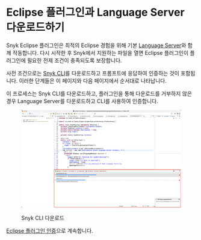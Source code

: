 # Eclipse 플러그인과 Language Server 다운로드하기

Snyk Eclipse 플러그인은 최적의 Eclipse 경험을 위해 기본 [Language Server](../snyk-language-server/)와 함께 작동합니다. 다시 시작한 후 Snyk에서 지원하는 파일을 열면 Eclipse 플러그인이 플러그인에 필요한 전제 조건이 충족되도록 보장합니다.

사전 조건으로는 [Snyk CLI](../../../snyk-cli/)를 다운로드하고 프롬프트에 응답하여 인증하는 것이 포함됩니다. 이러한 단계들은 이 페이지와 다음 페이지에서 순서대로 나타납니다.

이 프로세스는 Snyk CLI를 다운로드하고, 플러그인을 통해 다운로드를 거부하지 않은 경우 Language Server를 다운로드하고 CLI를 사용하여 인증합니다.

<figure><img src="../../../.gitbook/assets/Screenshot 2022-10-19 at 09.10.10 (1).png" alt="Snyk CLI 다운로드"><figcaption><p>Snyk CLI 다운로드</p></figcaption></figure>

[Eclipse 플러그인 인증](https://docs.snyk.io/ide-tools/eclipse-plugin/authentication-for-the-eclipse-plugin)으로 계속합니다.